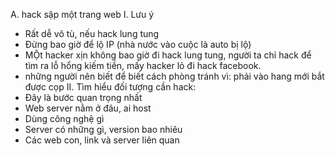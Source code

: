 A. hack sập một trang web
I. Lưu ý
- Rất dễ vô tù, nếu hack lung tung
- Đừng bao giờ để lộ IP (nhà nước vào cuộc là auto bị lộ)
- MỘt hacker xịn không bao giờ đi hack lung tung, 
người ta chỉ hack để tìm ra lỗ hổng kiếm tiền, mấy hacker lỏ
đi hack facebook. 
- những người nên biết để biết cách phòng tránh
vì: phải vào hang mới bắt được cọp
II. Tìm hiểu đối tượng cần hack:
- Đây là bước quan trọng nhất
- Web server nằm ở đâu, ai host
- Dùng công nghệ gì
- Server có những gì, version bao nhiêu
- Các web con, link và server liên quan
